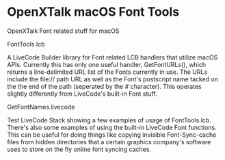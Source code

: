 # OpenXTalk macOS Font Tools
OpenXTalk Font related stuff for macOS

FontTools.lcb

A LiveCode Builder library for Font related LCB handlers that utilize macOS APIs. 
Currently this has only one useful handler, GetFontURLs(), which returns a line-delimited URL list of the Fonts currently in use. The URLs include the file:// path URL as well as the Font's postscript name tacked on the the end of the path (seperated by the # character). This operates slightly differently from LiveCode's built-in Font stuff.



GetFontNames.livecode

Test LiveCode Stack showing a few examples of usage of FontTools.lcb. There's also some examples of using the built-in LiveCode Font functions. This can be useful for doing things like copying invisible Font-Sync-cache files from hidden directories that a certain graphics company's software uses to store on the fly online font syncing caches.
